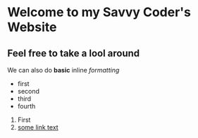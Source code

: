 # Welcome to my Savvy Coder's Website
## Feel free to take a lool around



We can also do __basic__ inline _formatting_


* first 
* second 
* third 
* fourth


1. First 
2. [some link text](http://github.com/nalexpear)


